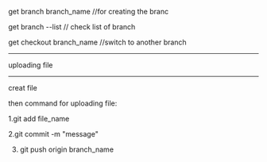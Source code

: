 get branch branch_name               //for creating the branc

get branch --list                   // check list of branch

get checkout branch_name            //switch to another branch

---------------------------------------------------------------------

uploading file

---------------------------------------------------------------------

creat file

then command for uploading file:

1.git add file_name

2.git commit -m "message"

3. git push origin branch_name